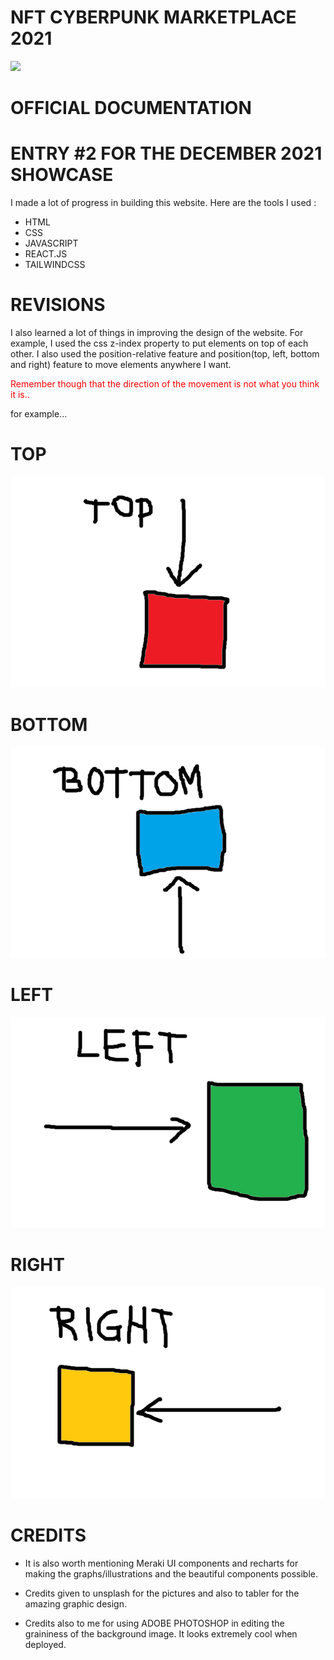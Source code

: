 # NFT CYBERPUNK MARKETPLACE 2021

![](banner.png)

# OFFICIAL DOCUMENTATION

# ENTRY #2 FOR THE DECEMBER 2021 SHOWCASE

I made a lot of progress in building this website. Here are the tools I used :

- HTML
- CSS
- JAVASCRIPT
- REACT.JS
- TAILWINDCSS

# REVISIONS

I also learned a lot of things in improving the design of the website. For example, I used the css z-index property to put elements on top of each other. I also used the position-relative feature and position(top, left, bottom and right) feature to move elements anywhere I want.

<span style="color: red;"> Remember though that the direction of the movement is not what you think it is.. </span>

for example...

# TOP

![](top.png)

# BOTTOM

![](bottom.png)

# LEFT

![](left.png)

# RIGHT

![](right.png)

# CREDITS

- It is also worth mentioning Meraki UI components and recharts for making the graphs/illustrations and the beautiful components possible.

- Credits given to unsplash for the pictures and also to tabler for the amazing graphic design.

- Credits also to me for using ADOBE PHOTOSHOP in editing the graininess of the background image. It looks extremely cool when deployed.
